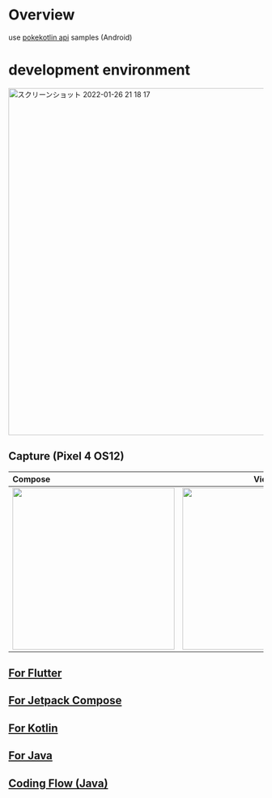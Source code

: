 # Overview

use [pokekotlin api](https://github.com/PokeAPI/pokekotlin) samples (Android)

# development environment

<img width="686" alt="スクリーンショット 2022-01-26 21 18 17" src="https://user-images.githubusercontent.com/16476224/151161664-fa8cffbe-27ee-4ce0-bf32-6297aa34d959.png">

## Capture (Pixel 4 OS12)

| Compose | View |
|:---|:---:|
|<img src="https://user-images.githubusercontent.com/16476224/150694490-a0be2970-4711-417c-9165-d3bb0fd01f6b.gif" width=320 /> |<img src="https://user-images.githubusercontent.com/16476224/150690345-e3549103-b083-4072-b0c7-f084a1d2372d.gif" width=320 /> |

## [For Flutter](https://github.com/LeoAndo/flutter-pokedart-samples)

## [For Jetpack Compose](https://github.com/LeoAndo/andorid-pokekotlin-samples/tree/main/PokeKotlinApiComposeSample)

## [For Kotlin](https://github.com/LeoAndo/andorid-pokekotlin-samples/tree/main/PokeKotlinApiSample2)

## [For Java](https://github.com/LeoAndo/andorid-pokekotlin-samples/tree/main/PokeKotlinApiSample)

## [Coding Flow (Java)](https://www.youtube.com/watch?v=cDr-HNMeFww)
